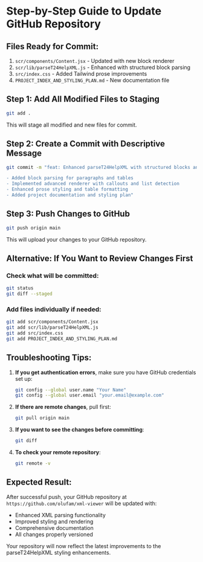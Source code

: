 # Step-by-Step Guide to Update GitHub Repository

## Files Ready for Commit:
1. `scr/components/Content.jsx` - Updated with new block renderer
2. `scr/lib/parseT24HelpXML.js` - Enhanced with structured block parsing
3. `src/index.css` - Added Tailwind prose improvements
4. `PROJECT_INDEX_AND_STYLING_PLAN.md` - New documentation file

## Step 1: Add All Modified Files to Staging
```bash
git add .
```
This will stage all modified and new files for commit.

## Step 2: Create a Commit with Descriptive Message
```bash
git commit -m "feat: Enhanced parseT24HelpXML with structured blocks and improved styling

- Added block parsing for paragraphs and tables
- Implemented advanced renderer with callouts and list detection
- Enhanced prose styling and table formatting
- Added project documentation and styling plan"
```

## Step 3: Push Changes to GitHub
```bash
git push origin main
```
This will upload your changes to your GitHub repository.

## Alternative: If You Want to Review Changes First

### Check what will be committed:
```bash
git status
git diff --staged
```

### Add files individually if needed:
```bash
git add scr/components/Content.jsx
git add scr/lib/parseT24HelpXML.js
git add src/index.css
git add PROJECT_INDEX_AND_STYLING_PLAN.md
```

## Troubleshooting Tips:

1. **If you get authentication errors**, make sure you have GitHub credentials set up:
   ```bash
   git config --global user.name "Your Name"
   git config --global user.email "your.email@example.com"
   ```

2. **If there are remote changes**, pull first:
   ```bash
   git pull origin main
   ```

3. **If you want to see the changes before committing**:
   ```bash
   git diff
   ```

4. **To check your remote repository**:
   ```bash
   git remote -v
   ```

## Expected Result:
After successful push, your GitHub repository at `https://github.com/olufam/xml-viewer` will be updated with:
- Enhanced XML parsing functionality
- Improved styling and rendering
- Comprehensive documentation
- All changes properly versioned

Your repository will now reflect the latest improvements to the parseT24HelpXML styling enhancements.
